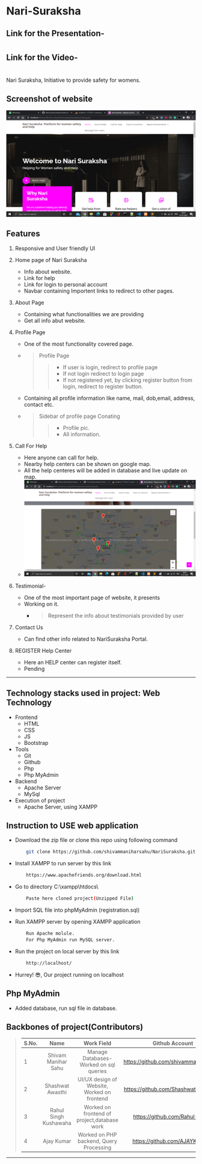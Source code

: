 # Nari-Suraksha

##  Link for the Presentation- 
   > #

##  Link for the Video- 
   > #

Nari Suraksha, Initiative to provide safety for womens.

## Screenshot of website

![GitHub Logo](markdown-demo/home.png)
 
 
## Features

1. Responsive and User friendly UI
2. Home page of Nari Suraksha 
   * Info about website.
   * Link for help
   * Link for login to personal account 
   * Navbar containing Importent links to redirect to other pages.
3. About Page
   * Containing what functionalities we are providing 
   * Get all info abut website.
4. Profile Page
   * One of the most functionality covered page.
   * > Profile Page
       >> * If user is login, redirect to profile page
       >> * If not login redirect to login page
       >> * If not registered yet, by clicking register button from login, redirect to register button.
   * Containing all profile information like name, mail, dob,email, address, contact etc. 
   * > Sidebar of profile page Conating 
       >> * Profile pic.
       >> * All information.  
  
5. Call For Help
   * Here anyone can call for help.
   * Nearby help centers can be shown on google map.
   * All the help centeres will be added in database and live update on map.
   * ![GitHub Logo](markdown-demo/help.png) 
6. Testimonial- 
   * One of the most important page of website, it presents
   * Working on it.
     * > Represent the info about testimonials provided by user  
7. Contact Us 
   * Can find other info related to NariSuraksha Portal.   
8. REGISTER Help Center
   * Here an HELP center can register itself.
   * Pending    

---

## Technology stacks used in project: Web Technology
*  Frontend
   * HTML
   * CSS
   * JS
   * Bootstrap
*  Tools
   * Git
   * Github
   * Php
   * Php MyAdmin
*  Backend
   * Apache Server
   * MySql
*  Execution of project
   * Apache Server, using XAMPP
   
## Instruction to USE web application

*  Download the zip file or clone this repo using following command
   
     ``` bash
         git clone https://github.com/shivammaniharsahu/NariSuraksha.git
     ```
*  Install XAMPP to run server by this link
     ``` bash
         https://www.apachefriends.org/download.html
     ```    
         
*  Go to directory C:\xampp\htdocs\
     ``` bash
         Paste here cloned project(Unzipped File) 
     ```
*  Import SQL file into phpMyAdmin (registration.sql)

*  Run XAMPP server by opening XAMPP application
     ``` bash
         Run Apache molule.
         For Php MyAdmin run MySQL server. 
     ```     
*  Run the project on local server by this link
     ``` bash
         http://localhost/ 
     ```  
*  Hurrey! 😎, Our project running on localhost  

## Php MyAdmin

*  Added database, run sql file in database.

## Backbones of project(Contributors)

>| S.No.         | Name                  | Work Field                                   | Github Account                            |
>| ------------- |:---------------------:|:--------------------------------------------:|:-----------------------------------------:| 
>| 1             | Shivam Manihar Sahu   | Manage Databases- Worked on sql queries      |  https://github.com/shivammaniharsahu/    |
>| 2             | Shashwat Awasthi      | UI/UX design of Website, Worked on frontend  |  https://github.com/ShashwatAwasthi04     |
>| 3             | Rahul Singh Kushawaha | Worked on frontend of project,database work  |  https://github.com/Rahul-skush           | 
>| 4             | Ajay Kumar            | Worked on PHP backend, Query Processing      |  https://github.com/AJAYKR00KJ            |

---
     
     

    

   
   
